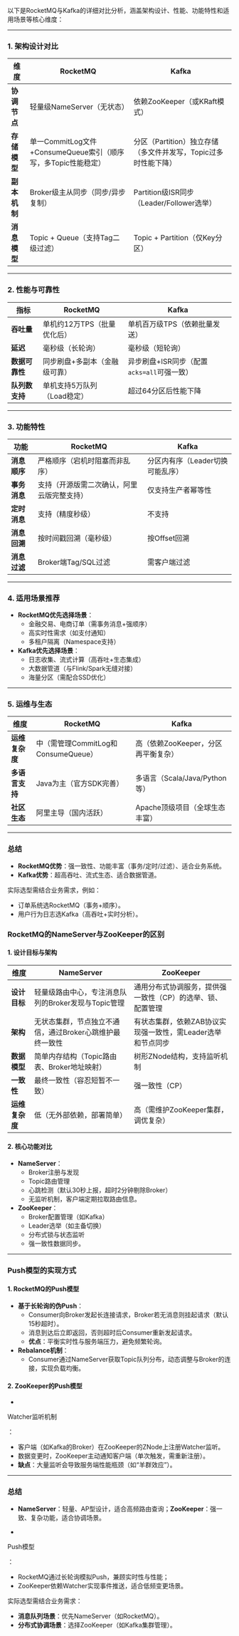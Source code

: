 以下是RocketMQ与Kafka的详细对比分析，涵盖架构设计、性能、功能特性和适用场景等核心维度：

------

### **1. 架构设计对比**

| **维度**     | **RocketMQ**                                                 | **Kafka**                                                    |
| ------------ | ------------------------------------------------------------ | ------------------------------------------------------------ |
| **协调节点** | 轻量级NameServer（无状态）                                   | 依赖ZooKeeper（或KRaft模式）                                 |
| **存储模型** | 单一CommitLog文件+ConsumeQueue索引（顺序写，多Topic性能稳定） | 分区（Partition）独立存储（多文件并发写，Topic过多时性能下降） |
| **副本机制** | Broker级主从同步（同步/异步复制）                            | Partition级ISR同步（Leader/Follower选举）                    |
| **消息模型** | Topic + Queue（支持Tag二级过滤）                             | Topic + Partition（仅Key分区）                               |

------

### **2. 性能与可靠性**

| **指标**       | **RocketMQ**                  | **Kafka**                                  |
| -------------- | ----------------------------- | ------------------------------------------ |
| **吞吐量**     | 单机约12万TPS（批量优化后）   | 单机百万级TPS（依赖批量发送）              |
| **延迟**       | 毫秒级（长轮询）              | 毫秒级（短轮询）                           |
| **数据可靠性** | 同步刷盘+多副本（金融级可靠） | 异步刷盘+ISR同步（配置`acks=all`可强一致） |
| **队列数支持** | 单机支持5万队列（Load稳定）   | 超过64分区后性能下降                       |

------

### **3. 功能特性**

| **功能**     | **RocketMQ**                               | **Kafka**                        |
| ------------ | ------------------------------------------ | -------------------------------- |
| **消息顺序** | 严格顺序（宕机时阻塞而非乱序）             | 分区内有序（Leader切换可能乱序） |
| **事务消息** | 支持（开源版需二次确认，阿里云版完整支持） | 仅支持生产者幂等性               |
| **定时消息** | 支持（精度秒级）                           | 不支持                           |
| **消息回溯** | 按时间戳回溯（毫秒级）                     | 按Offset回溯                     |
| **消息过滤** | Broker端Tag/SQL过滤                        | 需客户端过滤                     |

------

### **4. 适用场景推荐**

- **RocketMQ优先选择场景**：
  - 金融交易、电商订单（需事务消息+强顺序）
  - 高实时性需求（如支付通知）
  - 多租户隔离（Namespace支持）
- **Kafka优先选择场景**：
  - 日志收集、流式计算（高吞吐+生态集成）
  - 大数据管道（与Flink/Spark无缝对接）
  - 海量分区（需配合SSD优化）

------

### **5. 运维与生态**

| **维度**       | **RocketMQ**                        | **Kafka**                           |
| -------------- | ----------------------------------- | ----------------------------------- |
| **运维复杂度** | 中（需管理CommitLog和ConsumeQueue） | 高（依赖ZooKeeper，分区再平衡复杂） |
| **多语言支持** | Java为主（官方SDK完善）             | 多语言（Scala/Java/Python等）       |
| **社区生态**   | 阿里主导（国内活跃）                | Apache顶级项目（全球生态丰富）      |

------

### **总结**

- **RocketMQ优势**：强一致性、功能丰富（事务/定时/过滤）、适合业务系统。
- **Kafka优势**：超高吞吐、流式生态、适合数据管道。

实际选型需结合业务需求，例如：

- 订单系统选RocketMQ（事务+顺序）。
- 用户行为日志选Kafka（高吞吐+实时分析）。

### **RocketMQ的NameServer与ZooKeeper的区别**

#### **1. 设计目标与架构**

| **维度**       | **NameServer**                                           | **ZooKeeper**                                               |
| -------------- | -------------------------------------------------------- | ----------------------------------------------------------- |
| **设计目标**   | 轻量级路由中心，专注消息队列的Broker发现与Topic管理      | 通用分布式协调服务，提供强一致性（CP）的选举、锁、配置管理  |
| **架构**       | 无状态集群，节点独立不通信，通过Broker心跳维护最终一致性 | 有状态集群，依赖ZAB协议实现强一致性，需Leader选举和节点同步 |
| **数据模型**   | 简单内存结构（Topic路由表、Broker地址映射）              | 树形ZNode结构，支持监听机制                                 |
| **一致性**     | 最终一致性（容忍短暂不一致）                             | 强一致性（CP）                                              |
| **运维复杂度** | 低（无外部依赖，部署简单）                               | 高（需维护ZooKeeper集群，调优复杂）                         |

#### **2. 核心功能对比**

- **NameServer**：
  - Broker注册与发现
  - Topic路由管理
  - 心跳检测（默认30秒上报，超时2分钟剔除Broker）
  - 无监听机制，客户端定期拉取路由信息。
- **ZooKeeper**：
  - Broker配置管理（如Kafka）
  - Leader选举（如主备切换）
  - 分布式锁与状态监听
  - 强一致性数据同步。

------

### **Push模型的实现方式**

#### **1. RocketMQ的Push模型**

- **基于长轮询的伪Push**：
  - Consumer向Broker发起长连接请求，Broker若无消息则挂起请求（默认15秒超时）。
  - 消息到达后立即返回，否则超时后Consumer重新发起请求。
  - **优点**：平衡实时性与服务端压力，避免频繁轮询。
- **Rebalance机制**：
  - Consumer通过NameServer获取Topic队列分布，动态调整与Broker的连接，实现负载均衡。

#### **2. ZooKeeper的Push模型**

- 

  Watcher监听机制

  ：

  - 客户端（如Kafka的Broker）在ZooKeeper的ZNode上注册Watcher监听。
  - 数据变更时，ZooKeeper主动通知客户端（单次触发，需重新注册）。
  - **缺点**：大量监听会导致服务端性能瓶颈（如“羊群效应”）。

------

### **总结**

- **NameServer**：轻量、AP型设计，适合高频路由查询；**ZooKeeper**：强一致、复杂功能，适合协调场景。

- 

  Push模型

  ：

  - RocketMQ通过长轮询模拟Push，兼顾实时性与性能；
  - ZooKeeper依赖Watcher实现事件推送，适合低频变更场景。

实际选型需结合业务需求：

- **消息队列场景**：优先NameServer（如RocketMQ）。
- **分布式协调场景**：选择ZooKeeper（如Kafka集群管理）。